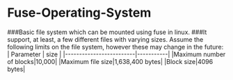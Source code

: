 # Fuse-Operating-System

###Basic file system which can be mounted using fuse in linux.
###It support, at least, a few different files with varying sizes.  Assume the following limits on the file system, however these may change in the future:
|         Parameter       | size      |
|-------------------------|-----------|
|Maximum number of blocks|10,000|
|Maximum file size|1,638,400 bytes|
|Block size|4096 bytes|
